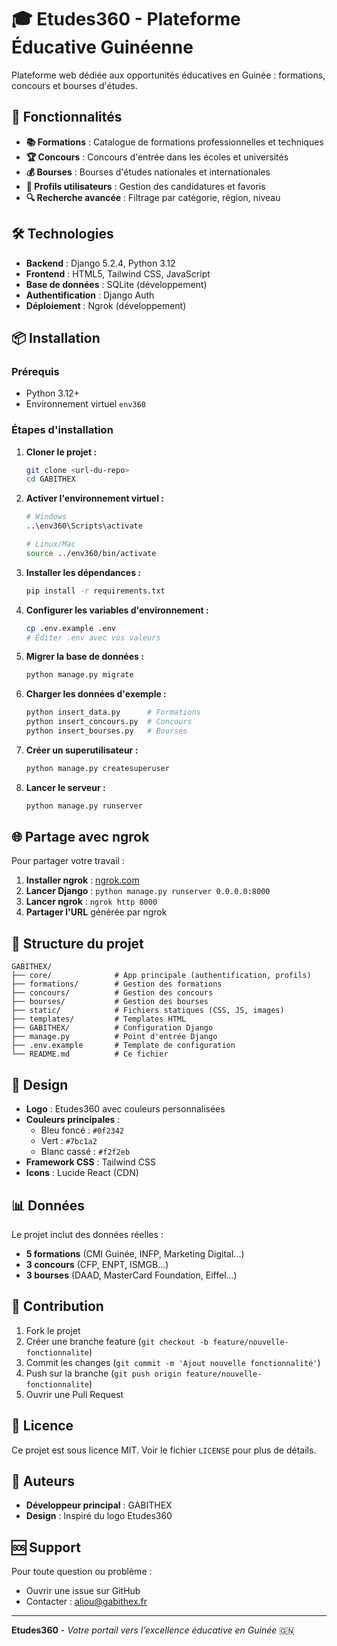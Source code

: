 # 🎓 Etudes360 - Plateforme Éducative Guinéenne

Plateforme web dédiée aux opportunités éducatives en Guinée : formations, concours et bourses d'études.

## 🚀 Fonctionnalités

- **📚 Formations** : Catalogue de formations professionnelles et techniques
- **🏆 Concours** : Concours d'entrée dans les écoles et universités
- **💰 Bourses** : Bourses d'études nationales et internationales
- **👤 Profils utilisateurs** : Gestion des candidatures et favoris
- **🔍 Recherche avancée** : Filtrage par catégorie, région, niveau

## 🛠️ Technologies

- **Backend** : Django 5.2.4, Python 3.12
- **Frontend** : HTML5, Tailwind CSS, JavaScript
- **Base de données** : SQLite (développement)
- **Authentification** : Django Auth
- **Déploiement** : Ngrok (développement)

## 📦 Installation

### Prérequis
- Python 3.12+
- Environnement virtuel `env360`

### Étapes d'installation

1. **Cloner le projet :**
   ```bash
   git clone <url-du-repo>
   cd GABITHEX
   ```

2. **Activer l'environnement virtuel :**
   ```bash
   # Windows
   ..\env360\Scripts\activate

   # Linux/Mac
   source ../env360/bin/activate
   ```

3. **Installer les dépendances :**
   ```bash
   pip install -r requirements.txt
   ```

4. **Configurer les variables d'environnement :**
   ```bash
   cp .env.example .env
   # Éditer .env avec vos valeurs
   ```

5. **Migrer la base de données :**
   ```bash
   python manage.py migrate
   ```

6. **Charger les données d'exemple :**
   ```bash
   python insert_data.py      # Formations
   python insert_concours.py  # Concours
   python insert_bourses.py   # Bourses
   ```

7. **Créer un superutilisateur :**
   ```bash
   python manage.py createsuperuser
   ```

8. **Lancer le serveur :**
   ```bash
   python manage.py runserver
   ```

## 🌐 Partage avec ngrok

Pour partager votre travail :

1. **Installer ngrok** : [ngrok.com](https://ngrok.com)
2. **Lancer Django** : `python manage.py runserver 0.0.0.0:8000`
3. **Lancer ngrok** : `ngrok http 8000`
4. **Partager l'URL** générée par ngrok

## 📁 Structure du projet

```
GABITHEX/
├── core/              # App principale (authentification, profils)
├── formations/        # Gestion des formations
├── concours/          # Gestion des concours
├── bourses/           # Gestion des bourses
├── static/            # Fichiers statiques (CSS, JS, images)
├── templates/         # Templates HTML
├── GABITHEX/          # Configuration Django
├── manage.py          # Point d'entrée Django
├── .env.example       # Template de configuration
└── README.md          # Ce fichier
```

## 🎨 Design

- **Logo** : Etudes360 avec couleurs personnalisées
- **Couleurs principales** :
  - Bleu foncé : `#0f2342`
  - Vert : `#7bc1a2`
  - Blanc cassé : `#f2f2eb`
- **Framework CSS** : Tailwind CSS
- **Icons** : Lucide React (CDN)

## 📊 Données

Le projet inclut des données réelles :
- **5 formations** (CMI Guinée, INFP, Marketing Digital...)
- **3 concours** (CFP, ENPT, ISMGB...)
- **3 bourses** (DAAD, MasterCard Foundation, Eiffel...)

## 🤝 Contribution

1. Fork le projet
2. Créer une branche feature (`git checkout -b feature/nouvelle-fonctionnalite`)
3. Commit les changes (`git commit -m 'Ajout nouvelle fonctionnalité'`)
4. Push sur la branche (`git push origin feature/nouvelle-fonctionnalite`)
5. Ouvrir une Pull Request

## 📄 Licence

Ce projet est sous licence MIT. Voir le fichier `LICENSE` pour plus de détails.

## 👥 Auteurs

- **Développeur principal** : GABITHEX
- **Design** : Inspiré du logo Etudes360

## 🆘 Support

Pour toute question ou problème :
- Ouvrir une issue sur GitHub
- Contacter : aliou@gabithex.fr

---

**Etudes360** - *Votre portail vers l'excellence éducative en Guinée* 🇬🇳
